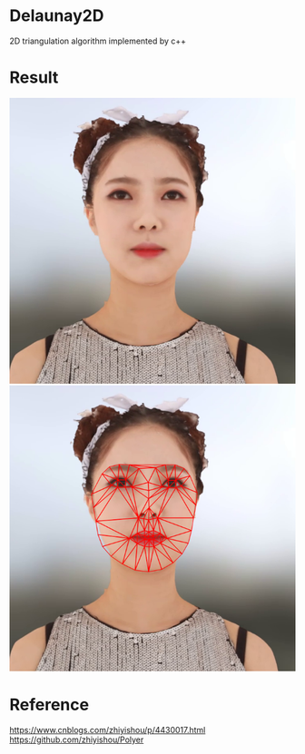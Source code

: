 # Delaunay2D
2D triangulation algorithm implemented by c++
# Result
![origin](./data/frame_0004.png)
![result](./result/test.png)
# Reference
https://www.cnblogs.com/zhiyishou/p/4430017.html  
https://github.com/zhiyishou/Polyer

